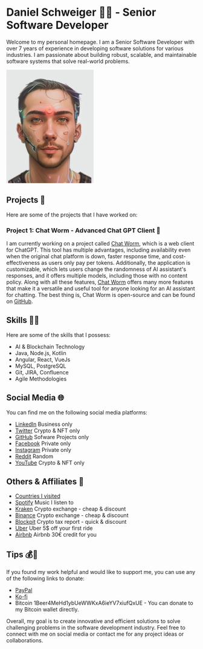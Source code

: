 # Daniel Schweiger 👨‍💻 - Senior Software Developer

Welcome to my personal homepage. I am a Senior Software Developer with over 7 years of experience in developing software solutions for various industries. I am passionate about building robust, scalable, and maintainable software systems that solve real-world problems. 

<img src="profil.jpg" alt="Example Image" height="300">

## Projects 🚀

Here are some of the projects that I have worked on:

### Project 1: Chat Worm - Advanced Chat GPT Client 🐛

I am currently working on a project called [Chat Worm](https://www.chatworm.com), which is a web client for ChatGPT. This tool has multiple advantages, including availability even when the original chat platform is down, faster response time, and cost-effectiveness as users only pay per tokens. Additionally, the application is customizable, which lets users change the randomness of AI assistant's responses, and it offers multiple models, including those with no content policy. Along with all these features, [Chat Worm](https://www.chatworm.com) offers many more features that make it a versatile and useful tool for anyone looking for an AI assistant for chatting. The best thing is, Chat Worm is open-source and can be found on [GitHub](https://www.github.com/UnknownEnergy/chatgpt-api).

## Skills 👨‍🔬

Here are some of the skills that I possess:

- AI & Blockchain Technology
- Java, Node.js, Kotlin
- Angular, React, VueJs
- MySQL, PostgreSQL
- Git, JIRA, Confluence
- Agile Methodologies

## Social Media 🌐

You can find me on the following social media platforms:

- [LinkedIn](https://www.linkedin.com/in/daniel-schweiger/) Business only
- [Twitter](https://twitter.com/MrCryptoDan) Crypto & NFT only
- [GitHub](https://github.com/UnknownEnergy) Sofware Projects only
- [Facebook](https://www.facebook.com/daniel.schweiger.12) Private only
- [Instagram](https://www.instagram.com/crypto.daniel/) Private only
- [Reddit](https://www.reddit.com/user/Unknown_Energy) Random
- [YouTube](https://www.youtube.com/@danielschweiger) Crypto & NFT only

## Others & Affiliates 🤝
- [Countries I visited](https://www.amcharts.com/visited_countries/#AT,BA,HR,CZ,DE,GR,HU,IT,LV,LT,NL,PL,SK,SI,ES,CH,TR,UA,GB)
- [Spotify](https://open.spotify.com/user/unknown_energy?si=4esOIVhKSpaYN260XJCjrQ) Music I listen to
- [Kraken](https://r.kraken.com/c/2602573/741638/10583) Crypto exchange - cheap & discount
- [Binance](https://www.binance.com/?ref=21762885) Crypto exchange - cheap & discount
- [Blockpit](http://www.blockpit.io/ref/2Xcw0oG) Crypto tax report - quick & discount
- [Uber](https://www.uber.com/invite/ys0k3d) Uber 5$ off your first ride
- [Airbnb](https://abnb.me/e/tiAaavc8U2?suuid=06a97a12-a0e8-4d40-a650-47735c395cc0&slevel=0) Airbnb 30€ credit for you

## Tips 💰💸

If you found my work helpful and would like to support me, you can use any of the following links to donate:
 
- [PayPal](https://paypal.me/danschweiger)
- [Ko-fi](https://ko-fi.com/schweiger)
- Bitcoin 1Beer4MeHd1ybUeWWKxA6ieYV7xiufQxUE - You can donate to my Bitcoin wallet directly.

Overall, my goal is to create innovative and efficient solutions to solve challenging problems in the software development industry. Feel free to connect with me on social media or contact me for any project ideas or collaborations.
